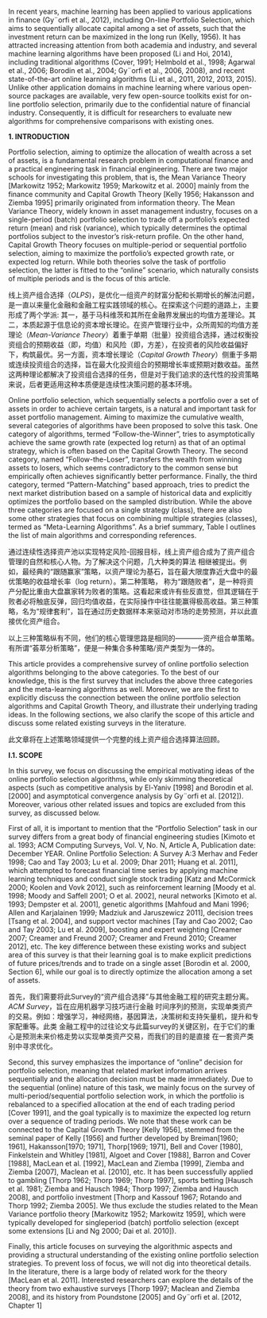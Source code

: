 In recent years, machine learning has been applied to various applications in finance (Gy¨orfi et al.,
2012), including On-line Portfolio Selection, which aims to sequentially allocate capital among a
set of assets, such that the investment return can be maximized in the long run (Kelly, 1956). It
has attracted increasing attention from both academia and industry, and several machine learning
algorithms have been proposed (Li and Hoi, 2014), including traditional algorithms (Cover, 1991;
Helmbold et al., 1998; Agarwal et al., 2006; Borodin et al., 2004; Gy¨orfi et al., 2006, 2008), and
recent state-of-the-art online learning algorithms (Li et al., 2011, 2012, 2013, 2015). Unlike other
application domains in machine learning where various open-source packages are available, very
few open-source toolkits exist for on-line portfolio selection, primarily due to the confidential
nature of financial industry. Consequently, it is difficult for researchers to evaluate new algorithms
for comprehensive comparisons with existing ones.

**1. INTRODUCTION** 

Portfolio selection, aiming to optimize the allocation of wealth across a set of assets, is a fundamental research problem in computational finance and a practical engineering task in financial
engineering. There are two major schools for investigating this problem, that is, the Mean Variance Theory [Markowitz 1952; Markowitz 1959; Markowitz et al. 2000] mainly from the finance
community and Capital Growth Theory [Kelly 1956; Hakansson and Ziemba 1995] primarily originated from information theory. The Mean Variance Theory, widely known in asset management
industry, focuses on a single-period (batch) portfolio selection to trade off a portfolio’s expected
return (mean) and risk (variance), which typically determines the optimal portfolios subject to the
investor’s risk-return profile. On the other hand, Capital Growth Theory focuses on multiple-period
or sequential portfolio selection, aiming to maximize the portfolio’s expected growth rate, or expected log return. While both theories solve the task of portfolio selection, the latter is fitted to the
“online” scenario, which naturally consists of multiple periods and is the focus of this article.

线上资产组合选择（*OLPS*)，是优化一组资产的财富分配和长期增长的解法问题，是一直以来量化金融和金融工程实践领域的核心。在探索这个问题的道路上，主要形成了两个学派: 其一，基于马科维茨和其所在金融界发展出的均值方差理论。其二，本质起源于信息论的资本增长理论。在资产管理行业中，众所周知的均值方差理论（*Mean-Variance Theory*）着重于单期（批量）投资组合选择，通过权衡投资组合的预期收益（即，均值）和风险（即，方差），在投资者的风险收益偏好下，构筑最优。另一方面，资本增长理论（*Capital Growth Theory*）侧重于多期或连续投资组合的选择，旨在最大化投资组合的预期增长率或预期对数收益。虽然这两种理论都解决了投资组合选择的任务，但是对于我们追求的迭代性的投资策略来说，后者更适用这种本质便是连续性决策问题的基本环境。

Online portfolio selection, which sequentially selects a portfolio over a set of assets in order to
achieve certain targets, is a natural and important task for asset portfolio management. Aiming to
maximize the cumulative wealth, several categories of algorithms have been proposed to solve this
task. One category of algorithms, termed “Follow-the-Winner”, tries to asymptotically achieve the
same growth rate (expected log return) as that of an optimal strategy, which is often based on the
Capital Growth Theory. The second category, named “Follow-the-Loser”, transfers the wealth from
winning assets to losers, which seems contradictory to the common sense but empirically often
achieves significantly better performance. Finally, the third category, termed “Pattern-Matching”
based approach, tries to predict the next market distribution based on a sample of historical data and
explicitly optimizes the portfolio based on the sampled distribution. While the above three categories
are focused on a single strategy (class), there are also some other strategies that focus on combining
multiple strategies (classes), termed as “Meta-Learning Algorithms”. As a brief summary, Table I
outlines the list of main algorithms and corresponding references.

通过连续性选择资产池以实现特定风险-回报目标，线上资产组合成为了资产组合管理的自然和核心人物。为了解决这个问题，几大种类的算法
相继被提出。例如，最经典的“跟随赢家”策略，以资产理论为基石，旨在最大限度靠近大盘中的最优策略的收益增长率（log return）。第二种策略，
称为“跟随败者”，是一种将资产分配比重由大盘赢家转为败者的策略。这看起来或许有些反直觉，但其逻辑在于败者必将触底反弹，回归均值收益，在实际操作中往往能赢得极高收益。第三种策略，名为“规律套利”，旨在通过历史数据样本来驱动对市场的走势预测，并以此直接优化资产组合。

以上三种策略纵有不同，他们的核心管理思路是相同的————资产组合单策略。有所谓“荟萃分析策略”，便是一种集合多种策略/资产类型为一体的。

This article provides a comprehensive survey of online portfolio selection algorithms belonging
to the above categories. To the best of our knowledge, this is the first survey that includes the above
three categories and the meta-learning algorithms as well. Moreover, we are the first to explicitly
discuss the connection between the online portfolio selection algorithms and Capital Growth Theory, and illustrate their underlying trading ideas. In the following sections, we also clarify the scope
of this article and discuss some related existing surveys in the literature.

此文章将在上述策略领域提供一个完整的线上资产组合选择算法回顾。


**I.1. SCOPE**

In this survey, we focus on discussing the empirical motivating ideas of the online portfolio
selection algorithms, while only skimming theoretical aspects (such as competitive
analysis by El-Yaniv [1998] and Borodin et al. [2000] and asymptotical convergence analysis
by Gy¨orfi et al. [2012]). Moreover, various other related issues and topics are excluded from this
survey, as discussed below.

First of all, it is important to mention that the “Portfolio Selection” task in our
survey differs from a great body of financial engineering studies [Kimoto et al. 1993;
ACM Computing Surveys, Vol. V, No. N, Article A, Publication date: December YEAR.
Online Portfolio Selection: A Survey A:3
Merhav and Feder 1998; Cao and Tay 2003; Lu et al. 2009; Dhar 2011; Huang et al. 2011], which
attempted to forecast financial time series by applying machine learning techniques and
conduct single stock trading [Katz and McCormick 2000; Koolen and Vovk 2012], such as reinforcement
learning [Moody et al. 1998; Moody and Saffell 2001; O et al. 2002], neural networks
[Kimoto et al. 1993; Dempster et al. 2001], genetic algorithms [Mahfoud and Mani 1996;
Allen and Karjalainen 1999; Madziuk and Jaruszewicz 2011], decision trees [Tsang et al. 2004],
and support vector machines [Tay and Cao 2002; Cao and Tay 2003; Lu et al. 2009], boosting
and expert weighting [Creamer 2007; Creamer and Freund 2007; Creamer and Freund 2010;
Creamer 2012], etc. The key difference between these existing works and subject area of this survey
is that their learning goal is to make explicit predictions of future prices/trends and to trade on
a single asset [Borodin et al. 2000, Section 6], while our goal is to directly optimize the allocation
among a set of assets.

首先，我们需要将此Survey的“资产组合选择”与其他金融工程的研究主题分离。*ACM Survey*，旨在应用机器学习技巧进行金融
时间序列的预测，实现单类资产的交易。例如：增强学习，神经网络，基因算法，决策树和支持矢量机，提升和专家配重等。此类
金融工程中的过往论文与此篇survey的关键区别，在于它们的重心是预测未来价格走势以实现单类资产交易，而我们的目的是直接
在一套资产类别中寻求优化。

Second, this survey emphasizes the importance of “online” decision for portfolio selection,
meaning that related market information arrives sequentially and the allocation
decision must be made immediately. Due to the sequential (online) nature of this task,
we mainly focus on the survey of multi-period/sequential portfolio selection work, in
which the portfolio is rebalanced to a specified allocation at the end of each trading period
[Cover 1991], and the goal typically is to maximize the expected log return over a sequence
of trading periods. We note that these work can be connected to the Capital Growth Theory
[Kelly 1956], stemmed from the seminal paper of Kelly [1956] and further developed
by Breiman[1960; 1961], Hakansson[1970; 1971], Thorp[1969; 1971], Bell and Cover [1980],
Finkelstein and Whitley [1981], Algoet and Cover [1988], Barron and Cover [1988],
MacLean et al. [1992], MacLean and Ziemba [1999], Ziemba and Ziemba [2007],
Maclean et al. [2010], etc. It has been successfully applied to gambling [Thorp 1962;
Thorp 1969; Thorp 1997], sports betting [Hausch et al. 1981; Ziemba and Hausch 1984;
Thorp 1997; Ziemba and Hausch 2008], and portfolio investment [Thorp and Kassouf 1967;
Rotando and Thorp 1992; Ziemba 2005]. We thus exclude the studies related to the Mean Variance
portfolio theory [Markowitz 1952; Markowitz 1959], which were typically developed for singleperiod
(batch) portfolio selection (except some extensions [Li and Ng 2000; Dai et al. 2010]).

Finally, this article focuses on surveying the algorithmic aspects and providing a structural understanding
of the existing online portfolio selection strategies. To prevent loss of focus, we will
not dig into theoretical details. In the literature, there is a large body of related work for the theory
[MacLean et al. 2011]. Interested researchers can explore the details of the theory from two exhaustive
surveys [Thorp 1997; Maclean and Ziemba 2008], and its history from Poundstone [2005]
and Gy¨orfi et al. [2012, Chapter 1]

